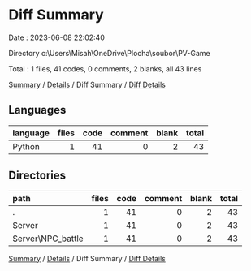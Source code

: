 # Diff Summary

Date : 2023-06-08 22:02:40

Directory c:\\Users\\Misah\\OneDrive\\Plocha\\soubor\\PV-Game

Total : 1 files,  41 codes, 0 comments, 2 blanks, all 43 lines

[Summary](results.md) / [Details](details.md) / Diff Summary / [Diff Details](diff-details.md)

## Languages
| language | files | code | comment | blank | total |
| :--- | ---: | ---: | ---: | ---: | ---: |
| Python | 1 | 41 | 0 | 2 | 43 |

## Directories
| path | files | code | comment | blank | total |
| :--- | ---: | ---: | ---: | ---: | ---: |
| . | 1 | 41 | 0 | 2 | 43 |
| Server | 1 | 41 | 0 | 2 | 43 |
| Server\\NPC_battle | 1 | 41 | 0 | 2 | 43 |

[Summary](results.md) / [Details](details.md) / Diff Summary / [Diff Details](diff-details.md)